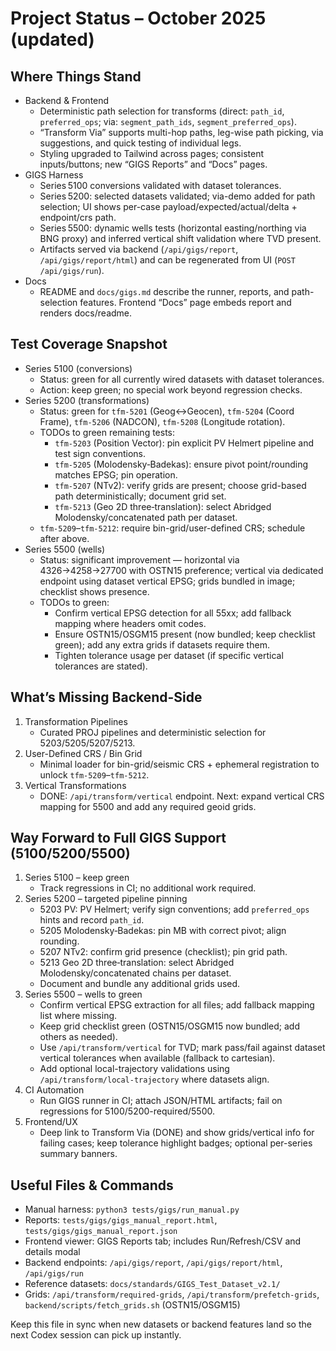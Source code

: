 # Project Status – October 2025 (updated)

## Where Things Stand
- Backend & Frontend
  - Deterministic path selection for transforms (direct: `path_id`, `preferred_ops`; via: `segment_path_ids`, `segment_preferred_ops`).
  - “Transform Via” supports multi-hop paths, leg-wise path picking, via suggestions, and quick testing of individual legs.
  - Styling upgraded to Tailwind across pages; consistent inputs/buttons; new “GIGS Reports” and “Docs” pages.
- GIGS Harness
  - Series 5100 conversions validated with dataset tolerances.
  - Series 5200: selected datasets validated; via-demo added for path selection; UI shows per-case payload/expected/actual/delta + endpoint/crs path.
  - Series 5500: dynamic wells tests (horizontal easting/northing via BNG proxy) and inferred vertical shift validation where TVD present.
  - Artifacts served via backend (`/api/gigs/report`, `/api/gigs/report/html`) and can be regenerated from UI (`POST /api/gigs/run`).
- Docs
  - README and `docs/gigs.md` describe the runner, reports, and path-selection features. Frontend “Docs” page embeds report and renders docs/readme.

## Test Coverage Snapshot
- Series 5100 (conversions)
  - Status: green for all currently wired datasets with dataset tolerances.
  - Action: keep green; no special work beyond regression checks.
- Series 5200 (transformations)
  - Status: green for `tfm-5201` (Geog↔Geocen), `tfm-5204` (Coord Frame), `tfm-5206` (NADCON), `tfm-5208` (Longitude rotation).
  - TODOs to green remaining tests:
    - `tfm-5203` (Position Vector): pin explicit PV Helmert pipeline and test sign conventions.
    - `tfm-5205` (Molodensky‑Badekas): ensure pivot point/rounding matches EPSG; pin operation.
    - `tfm-5207` (NTv2): verify grids are present; choose grid-based path deterministically; document grid set.
    - `tfm-5213` (Geo 2D three‑translation): select Abridged Molodensky/concatenated path per dataset.
  - `tfm-5209`–`tfm-5212`: require bin-grid/user-defined CRS; schedule after above.
- Series 5500 (wells)
  - Status: significant improvement — horizontal via 4326→4258→27700 with OSTN15 preference; vertical via dedicated endpoint using dataset vertical EPSG; grids bundled in image; checklist shows presence.
  - TODOs to green:
    - Confirm vertical EPSG detection for all 55xx; add fallback mapping where headers omit codes.
    - Ensure OSTN15/OSGM15 present (now bundled; keep checklist green); add any extra grids if datasets require them.
    - Tighten tolerance usage per dataset (if specific vertical tolerances are stated).

## What’s Missing Backend-Side
1. Transformation Pipelines
   - Curated PROJ pipelines and deterministic selection for 5203/5205/5207/5213.
2. User-Defined CRS / Bin Grid
   - Minimal loader for bin-grid/seismic CRS + ephemeral registration to unlock `tfm-5209`–`tfm-5212`.
3. Vertical Transformations
   - DONE: `/api/transform/vertical` endpoint. Next: expand vertical CRS mapping for 5500 and add any required geoid grids.

## Way Forward to Full GIGS Support (5100/5200/5500)
1. Series 5100 – keep green
   - Track regressions in CI; no additional work required.
2. Series 5200 – targeted pipeline pinning
   - 5203 PV: PV Helmert; verify sign conventions; add `preferred_ops` hints and record `path_id`.
   - 5205 Molodensky‑Badekas: pin MB with correct pivot; align rounding.
   - 5207 NTv2: confirm grid presence (checklist); pin grid path.
   - 5213 Geo 2D three‑translation: select Abridged Molodensky/concatenated chains per dataset.
   - Document and bundle any additional grids used.
3. Series 5500 – wells to green
   - Confirm vertical EPSG extraction for all files; add fallback mapping list where missing.
   - Keep grid checklist green (OSTN15/OSGM15 now bundled; add others as needed).
   - Use `/api/transform/vertical` for TVD; mark pass/fail against dataset vertical tolerances when available (fallback to cartesian).
   - Add optional local-trajectory validations using `/api/transform/local-trajectory` where datasets align.
4. CI Automation
   - Run GIGS runner in CI; attach JSON/HTML artifacts; fail on regressions for 5100/5200-required/5500.
5. Frontend/UX
   - Deep link to Transform Via (DONE) and show grids/vertical info for failing cases; keep tolerance highlight badges; optional per-series summary banners.

## Useful Files & Commands
- Manual harness: `python3 tests/gigs/run_manual.py`
- Reports: `tests/gigs/gigs_manual_report.html`, `tests/gigs/gigs_manual_report.json`
- Frontend viewer: GIGS Reports tab; includes Run/Refresh/CSV and details modal
- Backend endpoints: `/api/gigs/report`, `/api/gigs/report/html`, `/api/gigs/run`
- Reference datasets: `docs/standards/GIGS_Test_Dataset_v2.1/`
 - Grids: `/api/transform/required-grids`, `/api/transform/prefetch-grids`, `backend/scripts/fetch_grids.sh` (OSTN15/OSGM15)

Keep this file in sync when new datasets or backend features land so the next Codex session can pick up instantly.
